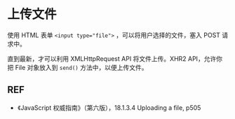 # 上传文件

使用 HTML 表单 `<input type="file">` ，可以将用户选择的文件，塞入 POST 请求中。

直到最新，才可以利用 XMLHttpRequest API 将文件上传。XHR2 API，允许你把 File 对象放入到 `send()` 方法中，以便上传文件。

## REF

- 《JavaScript 权威指南》（第六版），18.1.3.4 Uploading a file, p505